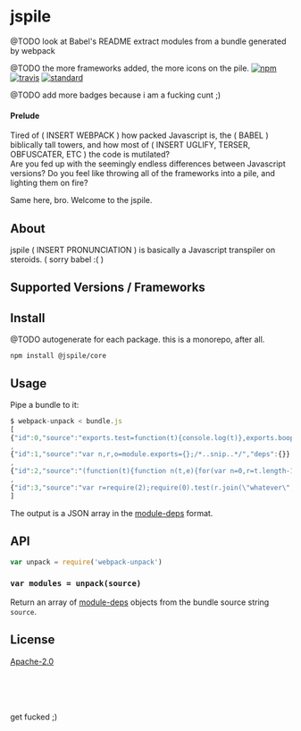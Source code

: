 # jspile

@TODO look at Babel's README
extract modules from a bundle generated by webpack

@TODO the more frameworks added, the more icons on the pile.
[![npm][npm-image]][npm-url]
[![travis][travis-image]][travis-url]
[![standard][standard-image]][standard-url]

[npm-image]: https://img.shields.io/npm/v/webpack-unpack.svg?style=flat-square
[npm-url]: https://www.npmjs.com/package/webpack-unpack
[travis-image]: https://img.shields.io/travis/goto-bus-stop/webpack-unpack.svg?style=flat-square
[travis-url]: https://travis-ci.org/goto-bus-stop/webpack-unpack
[standard-image]: https://img.shields.io/badge/code%20style-standard-brightgreen.svg?style=flat-square
[standard-url]: http://npm.im/standard

@TODO add more badges because i am a fucking cunt ;<zero-width space>)

#### Prelude

Tired of ( INSERT WEBPACK ) how packed Javascript is, the ( BABEL ) biblically tall towers, and how most of ( INSERT UGLIFY, TERSER, OBFUSCATER, ETC ) the code is mutilated?  
Are you fed up with the seemingly endless differences between Javascript versions?
Do you feel like throwing all of the frameworks into a pile, and lighting them on fire?

Same here, bro.
Welcome to the jspile.

## About

jspile ( INSERT PRONUNCIATION ) is basically a Javascript transpiler on steroids. ( sorry babel :<zero-width space>( )

## Supported Versions / Frameworks

## Install

@TODO autogenerate for each package. this is a monorepo, after all.

```
npm install @jspile/core
```

## Usage

Pipe a bundle to it:

```js
$ webpack-unpack < bundle.js
[
{"id":0,"source":"exports.test=function(t){console.log(t)},exports.boop=\"beep\"","deps":{}}
,
{"id":1,"source":"var n,r,o=module.exports={};/*..snip..*/","deps":{}}
,
{"id":2,"source":"(function(t){function n(t,e){for(var n=0,r=t.length-1;r>=0;r--){var /*..snip..*/","deps":{"1":1}}
,
{"id":3,"source":"var r=require(2);require(0).test(r.join(\"whatever\",\"lol\"))","deps":{"0":0,"2":2}}
]
```

The output is a JSON array in the [module-deps][] format.

## API

```js
var unpack = require('webpack-unpack')
```

### `var modules = unpack(source)`

Return an array of [module-deps][] objects from the bundle source string `source`.

## License

[Apache-2.0](LICENSE.md)

[module-deps]: https://github.com/browserify/module-deps#output-objects

<br>
<br>
<br>
<br>
get fucked ;<zero-width space>)
